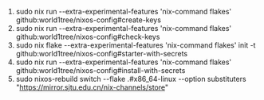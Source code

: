 1. sudo nix run --extra-experimental-features 'nix-command flakes' github:world1tree/nixos-config#create-keys
2. sudo nix run --extra-experimental-features 'nix-command flakes' github:world1tree/nixos-config#check-keys
3. sudo nix flake --extra-experimental-features 'nix-command flakes' init -t github:world1tree/nixos-config#starter-with-secrets
4. sudo nix run --extra-experimental-features 'nix-command flakes' github:world1tree/nixos-config#install-with-secrets
5. sudo nixos-rebuild switch --flake .#x86_64-linux --option substituters "https://mirror.sjtu.edu.cn/nix-channels/store"
